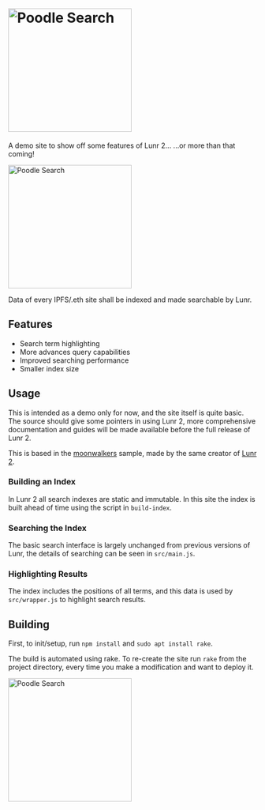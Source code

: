 # <img width="250px" src="docs/logo.png" title="Poodle Search" alt="Poodle Search">

A demo site to show off some features of Lunr 2... ...or more than that coming!

<img width="250px" src="docs/icon.png" title="Poodle Search" alt="Poodle Search">

Data of every IPFS/.eth site shall be indexed and made searchable by Lunr.

## Features

* Search term highlighting
* More advances query capabilities
* Improved searching performance
* Smaller index size

## Usage

This is intended as a demo only for now, and the site itself is quite basic. The source should give some pointers in using Lunr 2, more comprehensive documentation and guides will be made available before the full release of Lunr 2.

This is based in the [moonwalkers](https://github.com/olivernn/moonwalkers/) sample, made by the same creator of [Lunr 2](https://github.com/olivernn/lunr.js).

### Building an Index

In Lunr 2 all search indexes are static and immutable. In this site the index is built ahead of time using the script in `build-index`.

### Searching the Index

The basic search interface is largely unchanged from previous versions of Lunr, the details of searching can be seen in `src/main.js`.

### Highlighting Results

The index includes the positions of all terms, and this data is used by `src/wrapper.js` to highlight search results.

## Building

First, to init/setup, run `npm install` and `sudo apt install rake`.

The build is automated using rake. To re-create the site run `rake` from the project directory, every time you make a modification and want to deploy it.

<img width="250px" src="docs/logo_full.png" title="Poodle Search" alt="Poodle Search">
